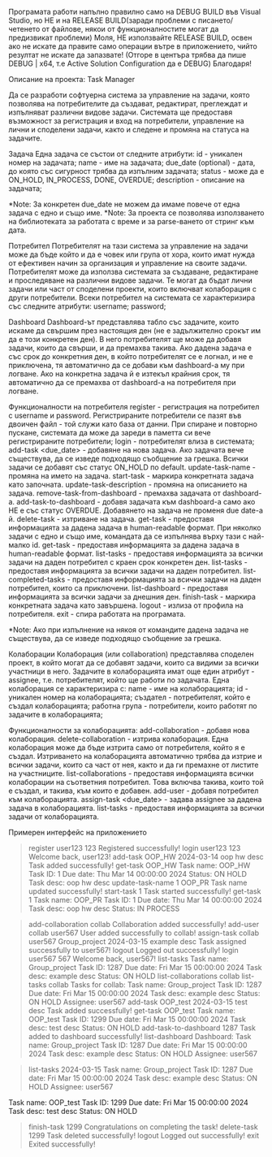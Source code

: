 Програмата работи напълно правилно само на DEBUG BUILD във Visual Studio, но НЕ и на RELEASE BUILD(заради проблеми с писането/четенето от файлове, някои от функционалностите могат да предизвикат проблеми)
Моля, НЕ използвайте RELEASE BUILD, освен ако не искате да правите само операции вътре в приложението, чийто резултат не искате да запазвате! 
(Отгоре в центъра трябва да пише DEBUG | x64, т.е Active Solution Configuration да е DEBUG)
Благодаря!

Описание на проекта:
Task Manager

Да се разработи софтуерна система за управление на задачи, която позволява на потребителите да създават, редактират, преглеждат и изпълняват различни видове задачи. Системата ще предоставя възможност за регистрация и вход на потребители, управление на лични и споделени задачи, както и следене и промяна на статуса на задачите.

Задача
Една задача се състои от следните атрибути:
id - уникален номер на задачата; 
name - име на задачата;
due_date (optional) - дата, до която със сигурност трябва да изпълним задачата;
status - може да е ON_HOLD, IN_PROCESS, DONE, OVERDUE;
description - описание на задачата;

*Note: За конкретен due_date не можем да имаме повече от една задача с едно и също име.
*Note: За проекта се позволява използването на библиотеката <ctime> за работата с време и <iomanip> за parse-ването от стринг към дата.

Потребител
Потребителят на тази система за управление на задачи може да бъде който и да е човек или група от хора, които имат нужда от ефективен начин за организация и управление на своите задачи. Потребителят може да използва системата за създаване, редактиране и проследяване на различни видове задачи. Те могат да бъдат лични задачи или част от споделени проекти, които включват колаборация с други потребители.
Всеки потребител на системата се характеризира със следните атрибути:
username;
password;

Dashboard 
Dashboard-ът представлява табло със задачите, които искаме да свършим през настоящия ден (не е задължително срокът им да е този конкретен ден). В него потребителят ще може да добавя задачи, които да свърши, и да премахва такива. Ако дадена задача е със срок до конкретния ден, в който потребителят се е логнал, и не е приключена, тя автоматично да се добави към dashboard-a му при логване. Ако на конкретна задача й е изтекъл крайния срок, тя автоматично да се премахва от dashboard-a на потребителя при логване.

Функционалности на потребителя
register <username> <password> - регистрация на потребител с username и password. Регистрираните потребители се пазят във двоичен файл - той служи като база от данни. При спиране и повторно пускане, системата да може да зареди в паметта си вече регистрираните потребители;
login <username> <password> - потребителят влиза в системата;
add-task <name> <due_date> <description> - добавяне на нова задача. Ако задачата вече съществува, да се изведе подходящо съобщение за грешка. Всички задачи се добавят със статус ON_HOLD по default.
update-task-name <id> <name> - промяна на името на задача.
start-task <id> - маркира конкретната задача като започната. 
update-task-description <id> <description> - промяна на описанието на задача. 
remove-task-from-dashboard <id> - премахва задачата от dashboard-a. 
add-task-to-dashboard <id> - добавя задачата към dashboard-a само ако НЕ е със статус OVERDUE. Добавянето на задача не променя due date-a й. 
delete-task <id> - изтриване на задача. 
get-task <name> - предоставя информацията за дадена задача в human-readable формат. При няколко задачи с едно и също име, командата да се изпълнява върху тази с най-малко id. 
get-task <id> - предоставя информацията за дадена задача в human-readable формат. 
list-tasks <date> - предоставя информацията за всички задачи на даден потребител с краен срок конкретен ден.
list-tasks - предоставя информацията за всички задачи на даден потребител.
list-completed-tasks - предоставя информацията за всички задачи на даден потребител, които са приключени.
list-dashboard - предоставя информацията за всички задачи за днешния ден.
finish-task <id> - маркира конкретната задача като завършена. 
logout - излиза от профила на потребителя.
exit - спира работата на програмата.

*Note: Ако при изпълнение на някоя от командите дадена задача не съществува, да се изведе подходящо съобщение за грешка.

Колаборации
Колаборация (или collaboration) представлява споделен проект, в който могат да се добавят задачи, които са видими за всички участници в него. Задачите в колаборацията имат още един атрибут - assignee, т.е. потребителят, който ще работи по задачата. Една колаборация се характеризира с:
name - име на колаборацията;
id - уникален номер на колаборацията;
създател - потребителят, който е създал колаборацията;
работна група - потребители, които работят по задачите в колаборацията;

Функционалности за колаборацията:
add-collaboration <name> - добавя нова колаборация.
delete-collaboration <name> - изтрива колаборация. Една колаборация може да бъде изтрита само от потребителя, който я е създал. Изтриването на колаборацията автоматично трябва да изтрие и всички задачи, които са част от нея, както и да ги премахне от листите на участниците.
list-collaborations - предоставя информацията всички колаборации на съответния потребител. Това включва такива, които той е създал, и такива, към които е добавен.
add-user <collaboration name> <username> - добавя потребител към колаборацията.
assign-task <collaboration name> <username> <name> <due_date> <description> - задава assignee за дадена задача в колаборацията.
list-tasks <collaboration name> - предоставя информацията за всички задачи от колаборацията.

Примерен интерфейс на приложението

> register user123 123
Registered successfully!
> login user123 123
Welcome back, user123!
> add-task OOP_HW 2024-03-14 oop hw desc
Task added successfully!
> get-task OOP_HW
Task name: OOP_HW
Task ID: 1
Due date: Thu Mar 14 00:00:00 2024
Status: ON HOLD
Task desc: oop hw desc
> update-task-name 1 OOP_PR
Task name updated successfully!
> start-task 1
Task started successfully!
> get-task 1
Task name: OOP_PR
Task ID: 1
Due date: Thu Mar 14 00:00:00 2024
Task desc: oop hw desc 
Status: IN PROCESS

> add-collaboration collab
Collaboration added successfully!
> add-user collab user567
User added successfully to collab!
> assign-task collab user567 Group_project 2024-03-15 example desc
Task assigned successfully to user567!
> logout
Logged out successfully!
> login user567 567
Welcome back, user567!
> list-tasks
Task name: Group_project
Task ID: 1287
Due date: Fri Mar 15 00:00:00 2024
Task desc: example desc
Status: ON HOLD
> list-collaborations
collab
> list-tasks collab
Tasks for collab:
Task name: Group_project
Task ID: 1287
Due date: Fri Mar 15 00:00:00 2024
Task desc: example desc
Status: ON HOLD
Assignee: user567
> add-task OOP_test 2024-03-15 test desc
Task added successfully!
> get-task OOP_test
Task name: OOP_test
Task ID: 1299
Due date: Fri Mar 15 00:00:00 2024
Task desc: test desc
Status: ON HOLD
> add-task-to-dashboard 1287
Task added to dashboard successfully!
> list-dashboard
Dashboard:
Task name: Group_project
Task ID: 1287
Due date: Fri Mar 15 00:00:00 2024
Task desc: example desc
Status: ON HOLD
Assignee: user567

> list-tasks 2024-03-15
Task name: Group_project
Task ID: 1287
Due date: Fri Mar 15 00:00:00 2024
Task desc: example desc
Status: ON HOLD
Assignee: user567

Task name: OOP_test
Task ID: 1299
Due date: Fri Mar 15 00:00:00 2024
Task desc: test desc
Status: ON HOLD
> finish-task 1299
Congratulations on completing the task!
delete-task 1299
Task deleted successfully!
> logout
Logged out successfully!
> exit
Exited successfully!

